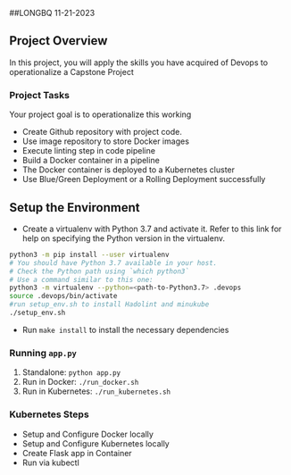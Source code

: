 ##LONGBQ 11-21-2023
## Project Overview

In this project, you will apply the skills you have acquired of Devops to operationalize a Capstone Project


### Project Tasks

Your project goal is to operationalize this working
* Create Github repository with project code.
* Use image repository to store Docker images
* Execute linting step in code pipeline
* Build a Docker container in a pipeline
* The Docker container is deployed to a Kubernetes cluster
* Use Blue/Green Deployment or a Rolling Deployment successfully

## Setup the Environment

* Create a virtualenv with Python 3.7 and activate it. Refer to this link for help on specifying the Python version in the virtualenv. 
```bash
python3 -m pip install --user virtualenv
# You should have Python 3.7 available in your host. 
# Check the Python path using `which python3`
# Use a command similar to this one:
python3 -m virtualenv --python=<path-to-Python3.7> .devops
source .devops/bin/activate
#run setup_env.sh to install Hadolint and minukube
./setup_env.sh
```
* Run `make install` to install the necessary dependencies

### Running `app.py`

1. Standalone:  `python app.py`
2. Run in Docker:  `./run_docker.sh`
3. Run in Kubernetes:  `./run_kubernetes.sh`

### Kubernetes Steps

* Setup and Configure Docker locally
* Setup and Configure Kubernetes locally
* Create Flask app in Container
* Run via kubectl
